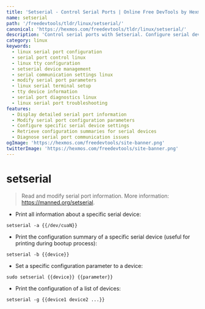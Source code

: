 ```yaml
---
title: 'Setserial - Control Serial Ports | Online Free DevTools by Hexmos'
name: setserial
path: '/freedevtools/tldr/linux/setserial/'
canonical: 'https://hexmos.com/freedevtools/tldr/linux/setserial/'
description: 'Control serial ports with Setserial. Configure serial devices and retrieve detailed port information. Free online tool, no registration required.'
category: linux
keywords:
  - linux serial port configuration
  - serial port control linux
  - linux tty configuration
  - setserial device management
  - serial communication settings linux
  - modify serial port parameters
  - linux serial terminal setup
  - tty device information
  - serial port diagnostics linux
  - linux serial port troubleshooting
features:
  - Display detailed serial port information
  - Modify serial port configuration parameters
  - Configure specific serial device settings
  - Retrieve configuration summaries for serial devices
  - Diagnose serial port communication issues
ogImage: 'https://hexmos.com/freedevtools/site-banner.png'
twitterImage: 'https://hexmos.com/freedevtools/site-banner.png'
---
```


# setserial

> Read and modify serial port information.
> More information: <https://manned.org/setserial>.

- Print all information about a specific serial device:

`setserial -a {{/dev/cuaN}}`

- Print the configuration summary of a specific serial device (useful for printing during bootup process):

`setserial -b {{device}}`

- Set a specific configuration parameter to a device:

`sudo setserial {{device}} {{parameter}}`

- Print the configuration of a list of devices:

`setserial -g {{device1 device2 ...}}`
